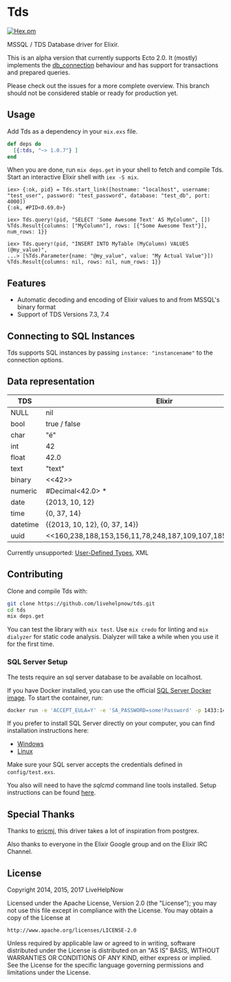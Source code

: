 # Tds

[![Hex.pm](https://img.shields.io/hexpm/v/tds.svg)](https://hex.pm/packages/tds)

MSSQL / TDS Database driver for Elixir.

This is an alpha version that currently supports Ecto 2.0. It (mostly) implements the [db_connection](https://github.com/elixir-ecto/db_connection) behaviour and has support for transactions and prepared queries.

Please check out the issues for a more complete overview. This branch should not be considered stable or ready for production yet.

## Usage

Add Tds as a dependency in your `mix.exs` file.

```elixir
def deps do
  [{:tds, "~> 1.0.7"} ]
end
```

When you are done, run `mix deps.get` in your shell to fetch and compile Tds. Start an interactive Elixir shell with `iex -S mix`.

```iex
iex> {:ok, pid} = Tds.start_link([hostname: "localhost", username: "test_user", password: "test_password", database: "test_db", port: 4000])
{:ok, #PID<0.69.0>}

iex> Tds.query!(pid, "SELECT 'Some Awesome Text' AS MyColumn", [])
%Tds.Result{columns: ["MyColumn"], rows: [{"Some Awesome Text"}], num_rows: 1}}

iex> Tds.query!(pid, "INSERT INTO MyTable (MyColumn) VALUES (@my_value)",
...> [%Tds.Parameter{name: "@my_value", value: "My Actual Value"}])
%Tds.Result{columns: nil, rows: nil, num_rows: 1}}
```

## Features

* Automatic decoding and encoding of Elixir values to and from MSSQL's binary format
* Support of TDS Versions 7.3, 7.4

## Connecting to SQL Instances

Tds supports SQL instances by passing `instance: "instancename"` to the connection options.

## Data representation

| TDS      | Elixir                                                         |
| -------- | -------------------------------------------------------------- |
| NULL     | nil                                                            |
| bool     | true / false                                                   |
| char     | "é"                                                            |
| int      | 42                                                             |
| float    | 42.0                                                           |
| text     | "text"                                                         |
| binary   | <<42>>                                                         |
| numeric  | #Decimal<42.0> *                                               |
| date     | {2013, 10, 12}                                                 |
| time     | {0, 37, 14}                                                    |
| datetime | {{2013, 10, 12}, {0, 37, 14}}                                  |
| uuid     | <<160,238,188,153,156,11,78,248,187,109,107,185,189,56,10,17>> |

Currently unsupported: [User-Defined Types](https://docs.microsoft.com/en-us/sql/relational-databases/clr-integration-database-objects-user-defined-types/working-with-user-defined-types-in-sql-server), XML

## Contributing

Clone and compile Tds with:

```bash
git clone https://github.com/livehelpnow/tds.git
cd tds
mix deps.get
```

You can test the library with `mix test`. Use `mix credo` for linting and
`mix dialyzer` for static code analysis. Dialyzer will take a while when you
use it for the first time.

### SQL Server Setup

The tests require an sql server database to be available on localhost.

If you have Docker installed, you can use the official [SQL Server Docker image](https://hub.docker.com/r/microsoft/mssql-server-linux).
To start the container, run:

```bash
docker run -e 'ACCEPT_EULA=Y' -e 'SA_PASSWORD=some!Password' -p 1433:1433 -d microsoft/mssql-server-linux:latest
```

If you prefer to install SQL Server directly on your computer, you can find
installation instructions here:

* [Windows](https://docs.microsoft.com/en-us/sql/database-engine/install-windows/install-sql-server-from-the-installation-wizard-setup)
* [Linux](https://docs.microsoft.com/en-us/sql/linux/sql-server-linux-setup)

Make sure your SQL server accepts the credentials defined in `config/test.exs`.

You also will need to have the *sqlcmd* command line tools installed. Setup
instructions can be found [here](https://docs.microsoft.com/en-us/sql/linux/sql-server-linux-setup-tools).

## Special Thanks

Thanks to [ericmj](https://github.com/ericmj), this driver takes a lot of inspiration from postgrex.

Also thanks to everyone in the Elixir Google group and on the Elixir IRC Channel.

## License

Copyright 2014, 2015, 2017 LiveHelpNow

Licensed under the Apache License, Version 2.0 (the "License");
you may not use this file except in compliance with the License.
You may obtain a copy of the License at

    http://www.apache.org/licenses/LICENSE-2.0

Unless required by applicable law or agreed to in writing, software
distributed under the License is distributed on an "AS IS" BASIS,
WITHOUT WARRANTIES OR CONDITIONS OF ANY KIND, either express or implied.
See the License for the specific language governing permissions and
limitations under the License.
